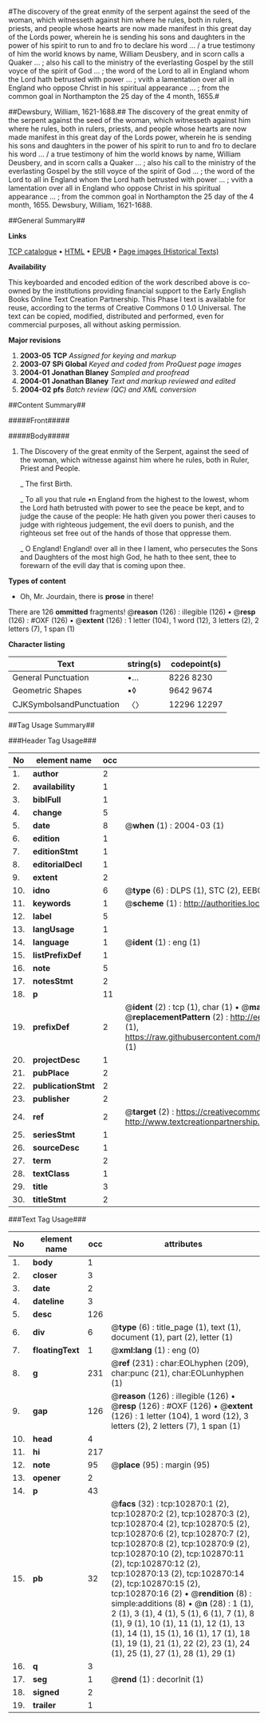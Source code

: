 #The discovery of the great enmity of the serpent against the seed of the woman, which witnesseth against him where he rules, both in rulers, priests, and people whose hearts are now made manifest in this great day of the Lords power, wherein he is sending his sons and daughters in the power of his spirit to run to and fro to declare his word ... / a true testimony of him the world knows by name, William Deusbery, and in scorn calls a Quaker ... ; also his call to the ministry of the everlasting Gospel by the still voyce of the spirit of God ... ; the word of the Lord to all in England whom the Lord hath betrusted with power ... ; vvith a lamentation over all in England who oppose Christ in his spiritual appearance ... ; from the common goal in Northampton the 25 day of the 4 month, 1655.#

##Dewsbury, William, 1621-1688.##
The discovery of the great enmity of the serpent against the seed of the woman, which witnesseth against him where he rules, both in rulers, priests, and people whose hearts are now made manifest in this great day of the Lords power, wherein he is sending his sons and daughters in the power of his spirit to run to and fro to declare his word ... / a true testimony of him the world knows by name, William Deusbery, and in scorn calls a Quaker ... ; also his call to the ministry of the everlasting Gospel by the still voyce of the spirit of God ... ; the word of the Lord to all in England whom the Lord hath betrusted with power ... ; vvith a lamentation over all in England who oppose Christ in his spiritual appearance ... ; from the common goal in Northampton the 25 day of the 4 month, 1655.
Dewsbury, William, 1621-1688.

##General Summary##

**Links**

[TCP catalogue](http://www.ota.ox.ac.uk/tcp/)  • 
[HTML](http://tei.it.ox.ac.uk/tcp/Texts-HTML/free/A35/A35836.html)  • 
[EPUB](http://tei.it.ox.ac.uk/tcp/Texts-EPUB/free/A35/A35836.epub) • 
[Page images (Historical Texts)](https://data.historicaltexts.jisc.ac.uk/view?pubId=eebo-14909623e&pageId=eebo-14909623e-102870-1)

**Availability**

This keyboarded and encoded edition of the
	       work described above is co-owned by the institutions
	       providing financial support to the Early English Books
	       Online Text Creation Partnership. This Phase I text is
	       available for reuse, according to the terms of Creative
	       Commons 0 1.0 Universal. The text can be copied,
	       modified, distributed and performed, even for
	       commercial purposes, all without asking permission.

**Major revisions**

1. __2003-05__ __TCP__ *Assigned for keying and markup*
1. __2003-07__ __SPi Global__ *Keyed and coded from ProQuest page images*
1. __2004-01__ __Jonathan Blaney__ *Sampled and proofread*
1. __2004-01__ __Jonathan Blaney__ *Text and markup reviewed and edited*
1. __2004-02__ __pfs__ *Batch review (QC) and XML conversion*

##Content Summary##

#####Front#####

#####Body#####

1. The Discovery of the great enmity of the Serpent, against the seed of the woman, which witnesse against him where he rules, both in Ruler, Priest and People.

    _ The first Birth.

    _ To all you that rule •n England from the highest to the lowest, whom the Lord hath betrusted with power to see the peace be kept, and to judge the cause of the people: He hath given you power theri causes to judge with righteous judgement, the evil doers to punish, and the righteous set free out of the hands of those that oppresse them.

    _ O England! England! over all in thee I lament, who persecutes the Sons and Daughters of the most high God, he hath to thee sent, thee to forewarn of the evill day that is coming upon thee.

**Types of content**

  * Oh, Mr. Jourdain, there is **prose** in there!

There are 126 **ommitted** fragments! 
 @__reason__ (126) : illegible (126)  •  @__resp__ (126) : #OXF (126)  •  @__extent__ (126) : 1 letter (104), 1 word (12), 3 letters (2), 2 letters (7), 1 span (1)

**Character listing**


|Text|string(s)|codepoint(s)|
|---|---|---|
|General Punctuation|•…|8226 8230|
|Geometric Shapes|▪◊|9642 9674|
|CJKSymbolsandPunctuation|〈〉|12296 12297|

##Tag Usage Summary##

###Header Tag Usage###

|No|element name|occ|attributes|
|---|---|---|---|
|1.|__author__|2||
|2.|__availability__|1||
|3.|__biblFull__|1||
|4.|__change__|5||
|5.|__date__|8| @__when__ (1) : 2004-03 (1)|
|6.|__edition__|1||
|7.|__editionStmt__|1||
|8.|__editorialDecl__|1||
|9.|__extent__|2||
|10.|__idno__|6| @__type__ (6) : DLPS (1), STC (2), EEBO-CITATION (1), OCLC (1), VID (1)|
|11.|__keywords__|1| @__scheme__ (1) : http://authorities.loc.gov/ (1)|
|12.|__label__|5||
|13.|__langUsage__|1||
|14.|__language__|1| @__ident__ (1) : eng (1)|
|15.|__listPrefixDef__|1||
|16.|__note__|5||
|17.|__notesStmt__|2||
|18.|__p__|11||
|19.|__prefixDef__|2| @__ident__ (2) : tcp (1), char (1)  •  @__matchPattern__ (2) : ([0-9\-]+):([0-9IVX]+) (1), (.+) (1)  •  @__replacementPattern__ (2) : http://eebo.chadwyck.com/downloadtiff?vid=$1&page=$2 (1), https://raw.githubusercontent.com/textcreationpartnership/Texts/master/tcpchars.xml#$1 (1)|
|20.|__projectDesc__|1||
|21.|__pubPlace__|2||
|22.|__publicationStmt__|2||
|23.|__publisher__|2||
|24.|__ref__|2| @__target__ (2) : https://creativecommons.org/publicdomain/zero/1.0/ (1), http://www.textcreationpartnership.org/docs/. (1)|
|25.|__seriesStmt__|1||
|26.|__sourceDesc__|1||
|27.|__term__|2||
|28.|__textClass__|1||
|29.|__title__|3||
|30.|__titleStmt__|2||


###Text Tag Usage###

|No|element name|occ|attributes|
|---|---|---|---|
|1.|__body__|1||
|2.|__closer__|3||
|3.|__date__|2||
|4.|__dateline__|3||
|5.|__desc__|126||
|6.|__div__|6| @__type__ (6) : title_page (1), text (1), document (1), part (2), letter (1)|
|7.|__floatingText__|1| @__xml:lang__ (1) : eng (0)|
|8.|__g__|231| @__ref__ (231) : char:EOLhyphen (209), char:punc (21), char:EOLunhyphen (1)|
|9.|__gap__|126| @__reason__ (126) : illegible (126)  •  @__resp__ (126) : #OXF (126)  •  @__extent__ (126) : 1 letter (104), 1 word (12), 3 letters (2), 2 letters (7), 1 span (1)|
|10.|__head__|4||
|11.|__hi__|217||
|12.|__note__|95| @__place__ (95) : margin (95)|
|13.|__opener__|2||
|14.|__p__|43||
|15.|__pb__|32| @__facs__ (32) : tcp:102870:1 (2), tcp:102870:2 (2), tcp:102870:3 (2), tcp:102870:4 (2), tcp:102870:5 (2), tcp:102870:6 (2), tcp:102870:7 (2), tcp:102870:8 (2), tcp:102870:9 (2), tcp:102870:10 (2), tcp:102870:11 (2), tcp:102870:12 (2), tcp:102870:13 (2), tcp:102870:14 (2), tcp:102870:15 (2), tcp:102870:16 (2)  •  @__rendition__ (8) : simple:additions (8)  •  @__n__ (28) : 1 (1), 2 (1), 3 (1), 4 (1), 5 (1), 6 (1), 7 (1), 8 (1), 9 (1), 10 (1), 11 (1), 12 (1), 13 (1), 14 (1), 15 (1), 16 (1), 17 (1), 18 (1), 19 (1), 21 (1), 22 (2), 23 (1), 24 (1), 25 (1), 27 (1), 28 (1), 29 (1)|
|16.|__q__|3||
|17.|__seg__|1| @__rend__ (1) : decorInit (1)|
|18.|__signed__|2||
|19.|__trailer__|1||
